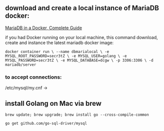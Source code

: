 ## download and create a local instance of MariaDB docker:
[MariaDB in a Docker, Complete Guide](https://mariadb.com/kb/en/installing-and-using-mariadb-via-docker/)

if you had Docker running on your local machine, this command download, create and instance the latest mariadb docker image:

`docker container run \
        --name dbmarialocal \
        -e MYSQL_ROOT_PASSWORD=secr3tZ \
        -e MYSQL_USER=golang \
        -e MYSQL_PASSWORD=secr3tZ \
        -e MYSQL_DATABASE=dcgw \
        -p 3306:3306 \
        -d mariadb/server`

### to accept connections:
/etc/mysql/my.cnf -> 

 ## install Golang on Mac via brew

`brew update; brew upgrade; brew install go --cross-compile-common`

`go get github.com/go-sql-driver/mysql`

